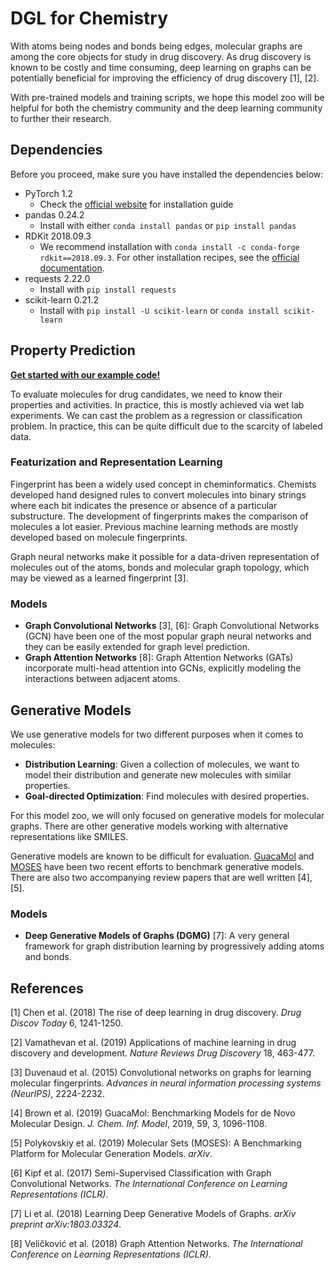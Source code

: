 # DGL for Chemistry

With atoms being nodes and bonds being edges, molecular graphs are among the core objects for study in drug discovery. 
As drug discovery is known to be costly and time consuming, deep learning on graphs can be potentially beneficial for 
improving the efficiency of drug discovery [1], [2].

With pre-trained models and training scripts, we hope this model zoo will be helpful for both
the chemistry community and the deep learning community to further their research.

## Dependencies

Before you proceed, make sure you have installed the dependencies below:
- PyTorch 1.2
    - Check the [official website](https://pytorch.org/) for installation guide
- pandas 0.24.2
    - Install with either `conda install pandas` or `pip install pandas`
- RDKit 2018.09.3
    - We recommend installation with `conda install -c conda-forge rdkit==2018.09.3`. For other installation recipes,
    see the [official documentation](https://www.rdkit.org/docs/Install.html).
- requests 2.22.0
    - Install with `pip install requests`
- scikit-learn 0.21.2
    - Install with `pip install -U scikit-learn` or `conda install scikit-learn`

## Property Prediction

[**Get started with our example code!**](https://github.com/dmlc/dgl/tree/master/examples/pytorch/model_zoo/chem/property_prediction)

To evaluate molecules for drug candidates, we need to know their properties and activities. In practice, this is
mostly achieved via wet lab experiments. We can cast the problem as a regression or classification problem.
In practice, this can be quite difficult due to the scarcity of labeled data.

### Featurization and Representation Learning

Fingerprint has been a widely used concept in cheminformatics. Chemists developed hand designed rules to convert 
molecules into binary strings where each bit indicates the presence or absence of a particular substructure. The
development of fingerprints makes the comparison of molecules a lot easier. Previous machine learning methods are 
mostly developed based on molecule fingerprints.

Graph neural networks make it possible for a data-driven representation of molecules out of the atoms, bonds and 
molecular graph topology, which may be viewed as a learned fingerprint [3]. 

### Models
- **Graph Convolutional Networks** [3], [6]: Graph Convolutional Networks (GCN) have been one of the most popular graph 
neural networks and they can be easily extended for graph level prediction.
- **Graph Attention Networks** [8]: Graph Attention Networks (GATs) incorporate multi-head attention into GCNs,
explicitly modeling the interactions between adjacent atoms.

## Generative Models

We use generative models for two different purposes when it comes to molecules:
- **Distribution Learning**: Given a collection of molecules, we want to model their distribution and generate new
molecules with similar properties.
- **Goal-directed Optimization**: Find molecules with desired properties.

For this model zoo, we will only focused on generative models for molecular graphs. There are other generative models 
working with alternative representations like SMILES. 

Generative models are known to be difficult for evaluation. [GuacaMol](https://github.com/BenevolentAI/guacamol) and
[MOSES](https://github.com/molecularsets/moses) have been two recent efforts to benchmark generative models. There
are also two accompanying review papers that are well written [4], [5].

### Models
- **Deep Generative Models of Graphs (DGMG)** [7]: A very general framework for graph distribution learning by 
progressively adding atoms and bonds.

## References

[1] Chen et al. (2018) The rise of deep learning in drug discovery. *Drug Discov Today* 6, 1241-1250.

[2] Vamathevan et al. (2019) Applications of machine learning in drug discovery and development. 
*Nature Reviews Drug Discovery* 18, 463-477.

[3] Duvenaud et al. (2015) Convolutional networks on graphs for learning molecular fingerprints. *Advances in neural 
information processing systems (NeurIPS)*, 2224-2232.

[4] Brown et al. (2019) GuacaMol: Benchmarking Models for de Novo Molecular Design. *J. Chem. Inf. Model*, 2019, 59, 3, 
1096-1108.

[5] Polykovskiy et al. (2019) Molecular Sets (MOSES): A Benchmarking Platform for Molecular Generation Models. *arXiv*.

[6] Kipf et al. (2017) Semi-Supervised Classification with Graph Convolutional Networks.
*The International Conference on Learning Representations (ICLR)*. 

[7] Li et al. (2018) Learning Deep Generative Models of Graphs. *arXiv preprint arXiv:1803.03324*.

[8] Veličković et al. (2018) Graph Attention Networks. 
*The International Conference on Learning Representations (ICLR)*. 
